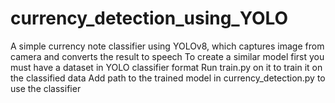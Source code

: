 # currency_detection_using_YOLO
A simple currency note classifier using YOLOv8, which captures image from camera and converts the result to speech
To create a similar model first you must have a dataset in YOLO classifier format
Run train.py on it to train it on the classified data
Add path to the trained model in currency_detection.py to use the classifier
